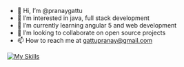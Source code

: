 - 👋 Hi, I’m @pranaygattu
- 👀 I’m interested in java, full stack development
- 🌱 I’m currently learning angular 5 and web development
- 💞️ I’m looking to collaborate on open source projects
- 📫 How to reach me at gattupranay@gmail.com

<!---
pranaygattu/pranaygattu is a ✨ special ✨ repository because its `README.md` (this file) appears on your GitHub profile.
You can click the Preview link to take a look at your changes.
--->

[![My Skills](https://skillicons.dev/icons?i=js,html,css,java,TypeScript,Spring)](https://skillicons.dev)
